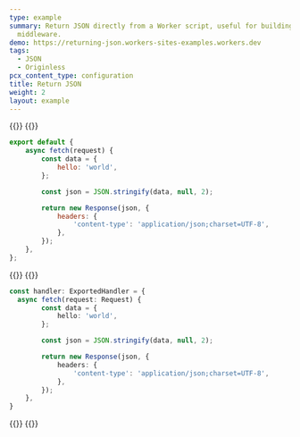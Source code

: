 ```yaml
---
type: example
summary: Return JSON directly from a Worker script, useful for building APIs and
  middleware.
demo: https://returning-json.workers-sites-examples.workers.dev
tags:
  - JSON
  - Originless
pcx_content_type: configuration
title: Return JSON
weight: 2
layout: example
---
```



{{<tabs labels="js/esm | ts/esm">}}
{{<tab label="js/esm" default="true">}}

```js
export default {
	async fetch(request) {
		const data = {
			hello: 'world',
		};

		const json = JSON.stringify(data, null, 2);

		return new Response(json, {
			headers: {
				'content-type': 'application/json;charset=UTF-8',
			},
		});
	},
};
```

{{</tab>}}
{{<tab label="ts/esm">}}

```ts
const handler: ExportedHandler = {
  async fetch(request: Request) {
		const data = {
			hello: 'world',
		};

		const json = JSON.stringify(data, null, 2);

		return new Response(json, {
			headers: {
				'content-type': 'application/json;charset=UTF-8',
			},
		});
	},
}
```
{{</tab>}}
{{</tabs>}}
